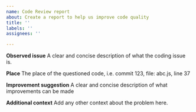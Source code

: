 ```yaml
---
name: Code Review report
about: Create a report to help us improve code quality
title: ''
labels: ''
assignees: ''

---
```


**Observed issue**
A clear and concise description of what the coding issue is.


**Place**
The place of the questioned code, i.e. commit 123, file: abc.js, line 37


**Improvement suggestion**
A clear and concise description of what improvements can be made


**Additional context**
Add any other context about the problem here.
